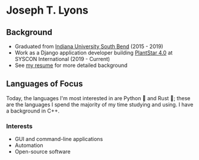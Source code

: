 # Joseph T. Lyons

## Background

- Graduated from [Indiana University South Bend](https://www.iusb.edu/) (2015 - 2019)
- Work as a Django application developer building [PlantStar 4.0](https://www.syscon-intl.com/plantstar) at SYSCON International (2019 - Current)
- See [my resume](https://github.com/JosephTLyons/Resume) for more detailed background

## Languages of Focus

Today, the languages I'm most interested in are Python 🐍 and Rust 🦀; these are the languages I spend the majority of my time studying and using.  I have a background in C++.

### Interests

- GUI and command-line applications
- Automation
- Open-source software
